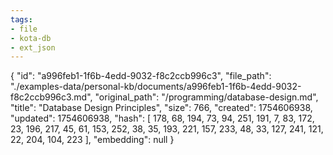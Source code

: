 ```yaml
---
tags:
- file
- kota-db
- ext_json
---
```

{
  "id": "a996feb1-1f6b-4edd-9032-f8c2ccb996c3",
  "file_path": "./examples-data/personal-kb/documents/a996feb1-1f6b-4edd-9032-f8c2ccb996c3.md",
  "original_path": "/programming/database-design.md",
  "title": "Database Design Principles",
  "size": 766,
  "created": 1754606938,
  "updated": 1754606938,
  "hash": [
    178,
    68,
    194,
    73,
    94,
    251,
    191,
    7,
    83,
    172,
    23,
    196,
    217,
    45,
    61,
    153,
    252,
    38,
    35,
    193,
    221,
    157,
    233,
    48,
    33,
    127,
    241,
    121,
    22,
    204,
    104,
    223
  ],
  "embedding": null
}